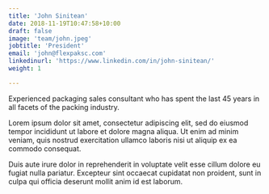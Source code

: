 ```yaml
---
title: 'John Sinitean'
date: 2018-11-19T10:47:58+10:00
draft: false
image: 'team/john.jpeg'
jobtitle: 'President'
email: 'john@flexpaksc.com'
linkedinurl: 'https://www.linkedin.com/in/john-sinitean/'
weight: 1

---
```


Experienced packaging sales consultant who has spent the last 45 years in all facets of the packing industry.

Lorem ipsum dolor sit amet, consectetur adipiscing elit, sed do eiusmod tempor incididunt ut labore et dolore magna aliqua. Ut enim ad minim veniam, quis nostrud exercitation ullamco laboris nisi ut aliquip ex ea commodo consequat.

Duis aute irure dolor in reprehenderit in voluptate velit esse cillum dolore eu fugiat nulla pariatur. Excepteur sint occaecat cupidatat non proident, sunt in culpa qui officia deserunt mollit anim id est laborum.
